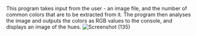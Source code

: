 This program takes input from the user - an image file, and the number of common colors that are to be extracted from it.
The program then analyses the image and outputs the colors as RGB values to the console, and displays an image of the hues.
![Screenshot (135)](https://user-images.githubusercontent.com/60713038/204060386-d5f4bfb4-5b90-4f93-8927-850d457b4c05.png)
